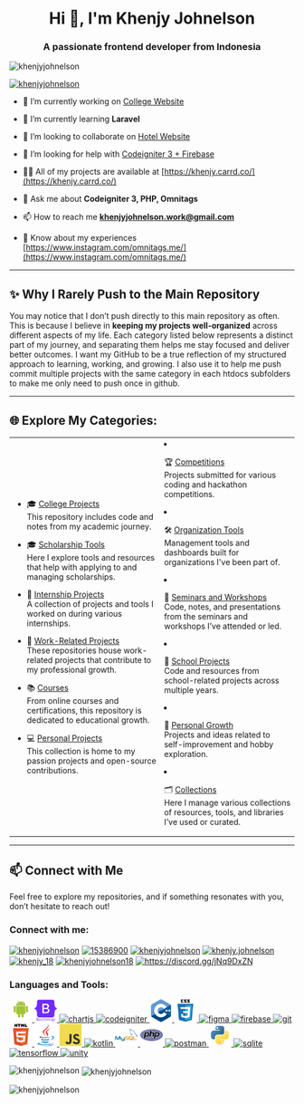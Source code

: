 <h1 align="center">Hi 👋, I'm Khenjy Johnelson</h1>
<h3 align="center">A passionate frontend developer from Indonesia</h3>

<p align="left"> <img src="https://komarev.com/ghpvc/?username=khenjyjohnelson&label=Profile%20views&color=0e75b6&style=flat" alt="khenjyjohnelson" /> </p>

<p align="left"> <a href="https://github.com/ryo-ma/github-profile-trophy"><img src="https://github-profile-trophy.vercel.app/?username=khenjyjohnelson" alt="khenjyjohnelson" /></a> </p>

- 🔭 I’m currently working on [College Website](hotelkhenjy.com/uvers_tpl)

- 🌱 I’m currently learning **Laravel**

- 👯 I’m looking to collaborate on [Hotel Website](hotelkhenjy.com)

- 🤝 I’m looking for help with [Codeigniter 3 + Firebase](https://github.com/khenjy-college/htdocs/tree/main/college_firebase)

- 👨‍💻 All of my projects are available at [https://khenjy.carrd.co/](https://khenjy.carrd.co/)

- 💬 Ask me about **Codeigniter 3, PHP, Omnitags**

- 📫 How to reach me **khenjyjohnelson.work@gmail.com**

- 📄 Know about my experiences [https://www.instagram.com/omnitags.me/](https://www.instagram.com/omnitags.me/)

---

## ✨ Why I Rarely Push to the Main Repository

You may notice that I don’t push directly to this main repository as often. This is because I believe in **keeping my projects well-organized** across different aspects of my life. Each category listed below represents a distinct part of my journey, and separating them helps me stay focused and deliver better outcomes. I want my GitHub to be a true reflection of my structured approach to learning, working, and growing. I also use it to help me push commit multiple projects with the same category in each htdocs subfolders to make me only need to push once in github.

---
## 🌐 Explore My Categories:

<table>
  <tr>
    <td>

- 🎓 [College Projects](https://github.com/khenjy-college)  
  This repository includes code and notes from my academic journey.  

- 🎓 [Scholarship Tools](https://github.com/khenjy-scholarship)  
  Here I explore tools and resources that help with applying to and managing scholarships.  

- 💼 [Internship Projects](https://github.com/khenjy-internship)  
  A collection of projects and tools I worked on during various internships.  

- 🏢 [Work-Related Projects](https://github.com/khenjy-work)  
  These repositories house work-related projects that contribute to my professional growth.  

- 📚 [Courses](https://github.com/khenjy-courses)  
  From online courses and certifications, this repository is dedicated to educational growth.  

- 💻 [Personal Projects](https://github.com/khenjy-project)  
  This collection is home to my passion projects and open-source contributions.  

    </td>
    <td>

- 🏆 [Competitions](https://github.com/khenjy-competition)  
  Projects submitted for various coding and hackathon competitions.  

- 🛠 [Organization Tools](https://github.com/khenjy-organization)  
  Management tools and dashboards built for organizations I've been part of.  

- 🎤 [Seminars and Workshops](https://github.com/khenjy-seminar)  
  Code, notes, and presentations from the seminars and workshops I’ve attended or led.  

- 🏫 [School Projects](https://github.com/khenjy-school)  
  Code and resources from school-related projects across multiple years.  

- 🌱 [Personal Growth](https://github.com/khenjy-personal)  
  Projects and ideas related to self-improvement and hobby exploration.  

- 🗂 [Collections](https://github.com/khenjy-collections)  
  Here I manage various collections of resources, tools, and libraries I’ve used or curated.  

    </td>
  </tr>
</table>

---

## 📫 Connect with Me

Feel free to explore my repositories, and if something resonates with you, don’t hesitate to reach out!

<h3 align="left">Connect with me:</h3>
<p align="left">
<a href="https://linkedin.com/in/khenjyjohnelson" target="blank"><img align="center" src="https://raw.githubusercontent.com/rahuldkjain/github-profile-readme-generator/master/src/images/icons/Social/linked-in-alt.svg" alt="khenjyjohnelson" height="30" width="40" /></a>
<a href="https://stackoverflow.com/users/15386900" target="blank"><img align="center" src="https://raw.githubusercontent.com/rahuldkjain/github-profile-readme-generator/master/src/images/icons/Social/stack-overflow.svg" alt="15386900" height="30" width="40" /></a>
<a href="https://kaggle.com/khenjyjohnelson" target="blank"><img align="center" src="https://raw.githubusercontent.com/rahuldkjain/github-profile-readme-generator/master/src/images/icons/Social/kaggle.svg" alt="khenjyjohnelson" height="30" width="40" /></a>
<a href="https://fb.com/khenjy.johnelson" target="blank"><img align="center" src="https://raw.githubusercontent.com/rahuldkjain/github-profile-readme-generator/master/src/images/icons/Social/facebook.svg" alt="khenjy.johnelson" height="30" width="40" /></a>
<a href="https://instagram.com/khenjy_18" target="blank"><img align="center" src="https://raw.githubusercontent.com/rahuldkjain/github-profile-readme-generator/master/src/images/icons/Social/instagram.svg" alt="khenjy_18" height="30" width="40" /></a>
<a href="https://www.youtube.com/c/khenjyjohnelson18" target="blank"><img align="center" src="https://raw.githubusercontent.com/rahuldkjain/github-profile-readme-generator/master/src/images/icons/Social/youtube.svg" alt="khenjyjohnelson18" height="30" width="40" /></a>
<a href="https://discord.gg/https://discord.gg/jNq9DxZN" target="blank"><img align="center" src="https://raw.githubusercontent.com/rahuldkjain/github-profile-readme-generator/master/src/images/icons/Social/discord.svg" alt="https://discord.gg/jNq9DxZN" height="30" width="40" /></a>
</p>

<h3 align="left">Languages and Tools:</h3>
<p align="left"> <a href="https://developer.android.com" target="_blank" rel="noreferrer"> <img src="https://raw.githubusercontent.com/devicons/devicon/master/icons/android/android-original-wordmark.svg" alt="android" width="40" height="40"/> </a> <a href="https://getbootstrap.com" target="_blank" rel="noreferrer"> <img src="https://raw.githubusercontent.com/devicons/devicon/master/icons/bootstrap/bootstrap-plain-wordmark.svg" alt="bootstrap" width="40" height="40"/> </a> <a href="https://www.chartjs.org" target="_blank" rel="noreferrer"> <img src="https://www.chartjs.org/media/logo-title.svg" alt="chartjs" width="40" height="40"/> </a> <a href="https://codeigniter.com" target="_blank" rel="noreferrer"> <img src="https://cdn.worldvectorlogo.com/logos/codeigniter.svg" alt="codeigniter" width="40" height="40"/> </a> <a href="https://www.w3schools.com/cpp/" target="_blank" rel="noreferrer"> <img src="https://raw.githubusercontent.com/devicons/devicon/master/icons/cplusplus/cplusplus-original.svg" alt="cplusplus" width="40" height="40"/> </a> <a href="https://www.w3schools.com/css/" target="_blank" rel="noreferrer"> <img src="https://raw.githubusercontent.com/devicons/devicon/master/icons/css3/css3-original-wordmark.svg" alt="css3" width="40" height="40"/> </a> <a href="https://www.figma.com/" target="_blank" rel="noreferrer"> <img src="https://www.vectorlogo.zone/logos/figma/figma-icon.svg" alt="figma" width="40" height="40"/> </a> <a href="https://firebase.google.com/" target="_blank" rel="noreferrer"> <img src="https://www.vectorlogo.zone/logos/firebase/firebase-icon.svg" alt="firebase" width="40" height="40"/> </a> <a href="https://git-scm.com/" target="_blank" rel="noreferrer"> <img src="https://www.vectorlogo.zone/logos/git-scm/git-scm-icon.svg" alt="git" width="40" height="40"/> </a> <a href="https://www.w3.org/html/" target="_blank" rel="noreferrer"> <img src="https://raw.githubusercontent.com/devicons/devicon/master/icons/html5/html5-original-wordmark.svg" alt="html5" width="40" height="40"/> </a> <a href="https://www.java.com" target="_blank" rel="noreferrer"> <img src="https://raw.githubusercontent.com/devicons/devicon/master/icons/java/java-original.svg" alt="java" width="40" height="40"/> </a> <a href="https://developer.mozilla.org/en-US/docs/Web/JavaScript" target="_blank" rel="noreferrer"> <img src="https://raw.githubusercontent.com/devicons/devicon/master/icons/javascript/javascript-original.svg" alt="javascript" width="40" height="40"/> </a> <a href="https://kotlinlang.org" target="_blank" rel="noreferrer"> <img src="https://www.vectorlogo.zone/logos/kotlinlang/kotlinlang-icon.svg" alt="kotlin" width="40" height="40"/> </a> <a href="https://www.mysql.com/" target="_blank" rel="noreferrer"> <img src="https://raw.githubusercontent.com/devicons/devicon/master/icons/mysql/mysql-original-wordmark.svg" alt="mysql" width="40" height="40"/> </a> <a href="https://www.php.net" target="_blank" rel="noreferrer"> <img src="https://raw.githubusercontent.com/devicons/devicon/master/icons/php/php-original.svg" alt="php" width="40" height="40"/> </a> <a href="https://postman.com" target="_blank" rel="noreferrer"> <img src="https://www.vectorlogo.zone/logos/getpostman/getpostman-icon.svg" alt="postman" width="40" height="40"/> </a> <a href="https://www.python.org" target="_blank" rel="noreferrer"> <img src="https://raw.githubusercontent.com/devicons/devicon/master/icons/python/python-original.svg" alt="python" width="40" height="40"/> </a> <a href="https://www.sqlite.org/" target="_blank" rel="noreferrer"> <img src="https://www.vectorlogo.zone/logos/sqlite/sqlite-icon.svg" alt="sqlite" width="40" height="40"/> </a> <a href="https://www.tensorflow.org" target="_blank" rel="noreferrer"> <img src="https://www.vectorlogo.zone/logos/tensorflow/tensorflow-icon.svg" alt="tensorflow" width="40" height="40"/> </a> <a href="https://unity.com/" target="_blank" rel="noreferrer"> <img src="https://www.vectorlogo.zone/logos/unity3d/unity3d-icon.svg" alt="unity" width="40" height="40"/> </a> </p>

<p><img align="left" src="https://github-readme-stats.vercel.app/api/top-langs?username=khenjyjohnelson&show_icons=true&locale=en&layout=compact" alt="khenjyjohnelson" /></p>

<p>&nbsp;<img align="center" src="https://github-readme-stats.vercel.app/api?username=khenjyjohnelson&show_icons=true&locale=en" alt="khenjyjohnelson" /></p>

<p><img align="center" src="https://github-readme-streak-stats.herokuapp.com/?user=khenjyjohnelson&" alt="khenjyjohnelson" /></p>

